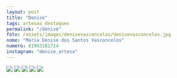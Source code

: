 ```yaml
---
layout: post
title: "Denise"
tags: artesas destaques
permalink: "/denise"
foto: /assets/images/denisevasconcelos/denisevasconcelos.jpg
nome: "Maria Denise dos Santos Vasconcelos"
numero: 81993181714
instagram: "denise_artesa"
---
```


<div class="mostruario">
  <img src="{{ site.url }}/assets/images/denisevasconcelos/denisevasconcelos1.jpg" />
  <img src="{{ site.url }}/assets/images/denisevasconcelos/denisevasconcelos2.jpg" />
  <img src="{{ site.url }}/assets/images/denisevasconcelos/denisevasconcelos3.jpg" />
  <img src="{{ site.url }}/assets/images/denisevasconcelos/denisevasconcelos4.jpg" />
  <img src="{{ site.url }}/assets/images/denisevasconcelos/denisevasconcelos5.jpg" />         
</div>
  
